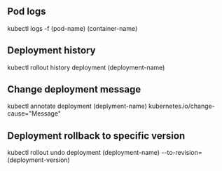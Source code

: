## Pod logs
kubectl logs -f (pod-name) (container-name)

## Deployment history
kubectl rollout history deployment (deployment-name)

## Change deployment message
kubectl annotate deployment (deplyment-name) kubernetes.io/change-cause="Message"

## Deployment rollback to specific version
kubectl rollout undo deployment (deployment-name) --to-revision=(deployment-version)

